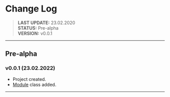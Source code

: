 # __Change Log__
>__LAST UPDATE:__ 23.02.2020  
>__STATUS:__ Pre-alpha  
>__VERSION:__ v0.0.1

___

## __Pre-alpha__
### __v0.0.1 (23.02.2022)__
- Project created.
- [Module](./z_console/module.py) class added.
___